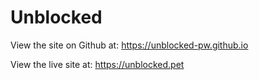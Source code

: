 # Unblocked

View the site on Github at: https://unblocked-pw.github.io

View the live site at: https://unblocked.pet
